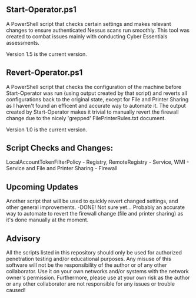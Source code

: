 ## Start-Operator.ps1

A PowerShell script that checks certain settings and makes relevant changes to ensure authenticated Nessus scans run smoothly. This tool was created to combat issues mainly with conducting Cyber Essentials assessments.

Version 1.5 is the current version.

## Revert-Operator.ps1

A PowerShell script that checks the configuration of the machine before Start-Operator was run (using output created by that script) and reverts all configurations back to the original state, except for File and Printer Sharing as I haven't found an efficent and accurate way to automate it. The output created by Start-Operator makes it trivial to manually revert the firewall change due to the nicely 'grepped' FilePrinterRules.txt document.

Version 1.0 is the current version.

## Script Checks and Changes:

LocalAccountTokenFilterPolicy - Registry, RemoteRegistry - Service, WMI - Service and File and Printer Sharing - Firewall

## Upcoming Updates

Another script that will be used to quickly revert changed settings, and other general improvements. -DONE!
Not sure yet... Probably an accurate way to automate to revert the firewall change (file and printer sharing) as it's done manually at the moment.

## Advisory

All the scripts listed in this repository should only be used for authorized penetration testing and/or educational purposes. Any misuse of this software will not be the responsibility of the author or of any other collaborator. Use it on your own networks and/or systems with the network owner's permission. Furthermore, please use at your own risk as the author or any other collaborator are not responsible for any issues or trouble caused!
